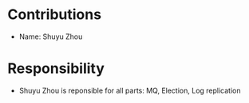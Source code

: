 
# Contributions

- Name: Shuyu Zhou

# Responsibility

- Shuyu Zhou is reponsible for all parts: MQ, Election, Log replication